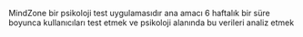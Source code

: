 MindZone bir psikoloji test uygulamasıdır ana amacı 6 haftalık bir süre boyunca kullanıcıları test etmek ve psikoloji alanında bu verileri analiz etmek
